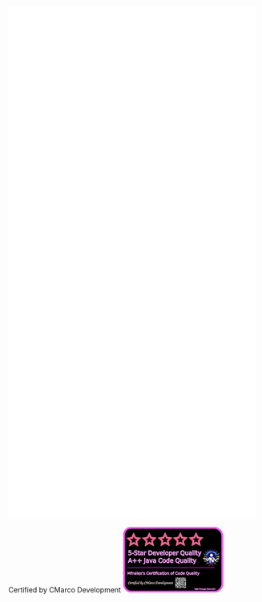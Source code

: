 <picture>
  <img src="/github-metrics.svg" alt="Metrics">
</picture>

Certified by CMarco Development
<picture>
  <img src="/cmarco_rating_200.png" alt="CMarco's Rating">
</picture>

